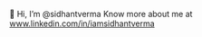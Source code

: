 👋 Hi, I’m @sidhantverma
Know more about me at www.linkedin.com/in/iamsidhantverma
<!---
sidhantverma/sidhantverma is a ✨ special ✨ repository because its `README.md` (this file) appears on your GitHub profile.
You can click the Preview link to take a look at your changes.
--->
